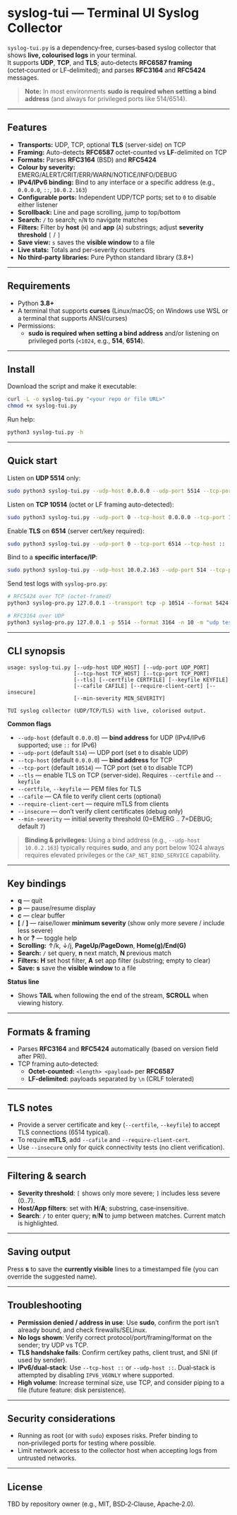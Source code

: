 # syslog-tui — Terminal UI Syslog Collector

`syslog-tui.py` is a dependency‑free, curses‑based syslog collector that shows **live, colourised logs** in your terminal.  
It supports **UDP**, **TCP**, and **TLS**; auto‑detects **RFC6587 framing** (octet‑counted or LF‑delimited); and parses **RFC3164** and **RFC5424** messages.

> **Note:** In most environments **sudo is required when setting a bind address** (and always for privileged ports like 514/6514).

---

## Features

- **Transports:** UDP, TCP, optional **TLS** (server-side) on TCP
- **Framing:** Auto-detects **RFC6587** octet-counted vs **LF**-delimited on TCP
- **Formats:** Parses **RFC3164** (BSD) and **RFC5424**
- **Colour by severity:** EMERG/ALERT/CRIT/ERR/WARN/NOTICE/INFO/DEBUG
- **IPv4/IPv6 binding:** Bind to any interface or a specific address (e.g., `0.0.0.0`, `::`, `10.0.2.163`)
- **Configurable ports:** Independent UDP/TCP ports; set to `0` to disable either listener
- **Scrollback:** Line and page scrolling, jump to top/bottom
- **Search:** `/` to search; `n`/`N` to navigate matches
- **Filters:** Filter by **host** (`H`) and **app** (`A`) substrings; adjust **severity threshold** `[` / `]`
- **Save view:** `s` saves the **visible window** to a file
- **Live stats:** Totals and per‑severity counters
- **No third‑party libraries:** Pure Python standard library (3.8+)

---

## Requirements

- Python **3.8+**
- A terminal that supports **curses** (Linux/macOS; on Windows use WSL or a terminal that supports ANSI/curses)
- Permissions:  
  - **sudo is required when setting a bind address** and/or listening on privileged ports (`<1024`, e.g., **514**, **6514**).

---

## Install

Download the script and make it executable:
```bash
curl -L -o syslog-tui.py "<your repo or file URL>"
chmod +x syslog-tui.py
```

Run help:
```bash
python3 syslog-tui.py -h
```

---

## Quick start

Listen on **UDP 5514** only:
```bash
sudo python3 syslog-tui.py --udp-host 0.0.0.0 --udp-port 5514 --tcp-port 0
```

Listen on **TCP 10514** (octet or LF framing auto-detected):
```bash
sudo python3 syslog-tui.py --udp-port 0 --tcp-host 0.0.0.0 --tcp-port 10514
```

Enable **TLS** on **6514** (server cert/key required):
```bash
sudo python3 syslog-tui.py --udp-port 0 --tcp-port 6514 --tcp-host ::   --tls --certfile server.crt --keyfile server.key
```

Bind to a **specific interface/IP**:
```bash
sudo python3 syslog-tui.py --udp-host 10.0.2.163 --udp-port 514 --tcp-port 0
```

Send test logs with `syslog-pro.py`:
```bash
# RFC5424 over TCP (octet-framed)
python3 syslog-pro.py 127.0.0.1 --transport tcp -p 10514 --format 5424 -n 10 -m "hello {seq}"

# RFC3164 over UDP
python3 syslog-pro.py 127.0.0.1 -p 5514 --format 3164 -n 10 -m "udp test {seq}"
```

---

## CLI synopsis

```text
usage: syslog-tui.py [--udp-host UDP_HOST] [--udp-port UDP_PORT]
                     [--tcp-host TCP_HOST] [--tcp-port TCP_PORT]
                     [--tls] [--certfile CERTFILE] [--keyfile KEYFILE]
                     [--cafile CAFILE] [--require-client-cert] [--insecure]
                     [--min-severity MIN_SEVERITY]

TUI syslog collector (UDP/TCP/TLS) with live, colorised output.
```

**Common flags**
- `--udp-host` (default `0.0.0.0`) — **bind address** for UDP (IPv4/IPv6 supported; use `::` for IPv6)
- `--udp-port` (default `514`) — UDP port (set `0` to disable UDP)
- `--tcp-host` (default `0.0.0.0`) — **bind address** for TCP
- `--tcp-port` (default `10514`) — TCP port (set `0` to disable TCP)
- `--tls` — enable TLS on TCP (server-side). Requires `--certfile` and `--keyfile`
- `--certfile`, `--keyfile` — PEM files for TLS
- `--cafile` — CA file to verify client certs (optional)
- `--require-client-cert` — require mTLS from clients
- `--insecure` — don’t verify client certificates (debug only)
- `--min-severity` — initial severity threshold (0=EMERG .. 7=DEBUG; default `7`)

> **Binding & privileges:** Using a bind address (e.g., `--udp-host 10.0.2.163`) typically requires **sudo**, and any port below 1024 always requires elevated privileges or the `CAP_NET_BIND_SERVICE` capability.

---

## Key bindings

- **q** — quit
- **p** — pause/resume display
- **c** — clear buffer
- **[** / **]** — raise/lower **minimum severity** (show only more severe / include less severe)
- **h** or **?** — toggle help
- **Scrolling:** ↑/k, ↓/j, **PageUp/PageDown**, **Home(g)/End(G)**
- **Search:** `/` set query, **n** next match, **N** previous match
- **Filters:** **H** set host filter, **A** set app filter (substring; empty to clear)
- **Save:** **s** save the **visible window** to a file

**Status line**
- Shows **TAIL** when following the end of the stream, **SCROLL** when viewing history.

---

## Formats & framing

- Parses **RFC3164** and **RFC5424** automatically (based on version field after PRI).
- TCP framing auto‑detected:
  - **Octet-counted:** `<length> <payload>` per **RFC6587**
  - **LF-delimited:** payloads separated by `\n` (CRLF tolerated)

---

## TLS notes

- Provide a server certificate and key (`--certfile`, `--keyfile`) to accept TLS connections (6514 typical).
- To require **mTLS**, add `--cafile` and `--require-client-cert`.
- Use `--insecure` only for quick connectivity tests (no client verification).

---

## Filtering & search

- **Severity threshold**: `[` shows only more severe; `]` includes less severe (0..7).
- **Host/App filters**: set with **H**/**A**; substring, case‑insensitive.
- **Search**: `/` to enter query; **n**/**N** to jump between matches. Current match is highlighted.

---

## Saving output

Press **s** to save the **currently visible** lines to a timestamped file (you can override the suggested name).

---

## Troubleshooting

- **Permission denied / address in use**: Use **sudo**, confirm the port isn’t already bound, and check firewalls/SELinux.
- **No logs shown**: Verify correct protocol/port/framing/format on the sender; try UDP vs TCP.
- **TLS handshake fails**: Confirm cert/key paths, client trust, and SNI (if used by sender).
- **IPv6/dual‑stack**: Use `--tcp-host ::` or `--udp-host ::`. Dual‑stack is attempted by disabling `IPV6_V6ONLY` where supported.
- **High volume**: Increase terminal size, use TCP, and consider piping to a file (future feature: disk persistence).

---

## Security considerations

- Running as root (or with `sudo`) exposes risks. Prefer binding to non‑privileged ports for testing where possible.
- Limit network access to the collector host when accepting logs from untrusted networks.

---

## License

TBD by repository owner (e.g., MIT, BSD‑2‑Clause, Apache‑2.0).
